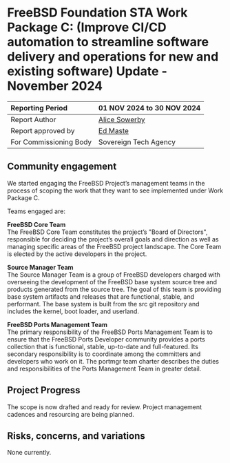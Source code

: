 # FreeBSD Foundation STA Work Package C: (Improve CI/CD automation to streamline software delivery and operations for new and existing software) Update \- November 2024

| Reporting Period | 01 NOV 2024 to 30 NOV 2024 |
| :---- | :---- |
| Report Author | [Alice Sowerby](alice@freebsdfoundation.org) |
| Report approved by | [Ed Maste](emaste@freebsdfoundation.org) |
| For Commissioning Body | Sovereign Tech Agency |

## Community engagement

We started engaging the FreeBSD Project’s management teams in the process of scoping the work that they want to see implemented under Work Package C.

Teams engaged are: 

**FreeBSD Core Team**  
The FreeBSD Core Team constitutes the project’s "Board of Directors", responsible for deciding the project’s overall goals and direction as well as managing specific areas of the FreeBSD project landscape. The Core Team is elected by the active developers in the project.

**Source Manager Team**  
The Source Manager Team is a group of FreeBSD developers charged with overseeing the development of the FreeBSD base system source tree and products generated from the source tree. The goal of this team is providing base system artifacts and releases that are functional, stable, and performant. The base system is built from the src git repository and includes the kernel, boot loader, and userland.

**FreeBSD Ports Management Team**  
The primary responsibility of the FreeBSD Ports Management Team is to ensure that the FreeBSD Ports Developer community provides a ports collection that is functional, stable, up-to-date and full-featured. Its secondary responsibility is to coordinate among the committers and developers who work on it. The portmgr team charter describes the duties and responsibilities of the Ports Management Team in greater detail.

## Project Progress

The scope is now drafted and ready for review. Project management cadences and resourcing are being planned.

## Risks, concerns, and variations

None currently.